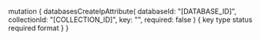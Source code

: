 mutation {
    databasesCreateIpAttribute(
        databaseId: "[DATABASE_ID]",
        collectionId: "[COLLECTION_ID]",
        key: "",
        required: false
    ) {
        key
        type
        status
        required
        format
    }
}
